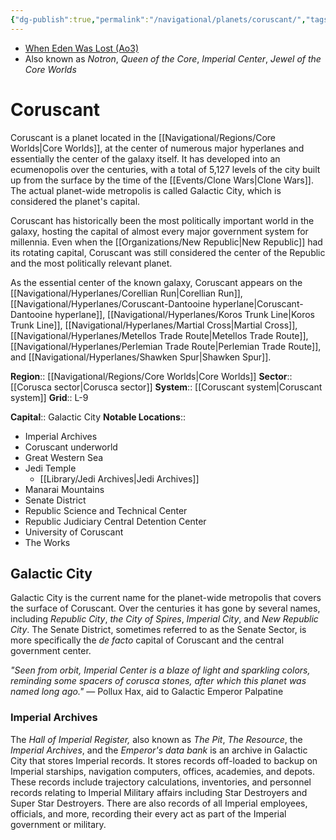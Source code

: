 ```yaml
---
{"dg-publish":true,"permalink":"/navigational/planets/coruscant/","tags":["map","resistance","planet","corellianrun","perlemian","corudant","koros","martial","metellos","spur"],"noteIcon":"saber1"}
---
```


- [When Eden Was Lost (Ao3)](https://archiveofourown.org/works/19334440/chapters/45992584)
- Also known as *Notron*, *Queen of the Core*, *Imperial Center*, *Jewel of the Core Worlds*
# Coruscant
Coruscant is a planet located in the [[Navigational/Regions/Core Worlds\|Core Worlds]], at the center of numerous major hyperlanes and essentially the center of the galaxy itself. It has developed into an ecumenopolis over the centuries, with a total of 5,127 levels of the city built up from the surface by the time of the [[Events/Clone Wars\|Clone Wars]]. The actual planet-wide metropolis is called Galactic City, which is considered the planet's capital. 

Coruscant has historically been the most politically important world in the galaxy, hosting the capital of almost every major government system for millennia. Even when the [[Organizations/New Republic\|New Republic]] had its rotating capital, Coruscant was still considered the center of the Republic and the most politically relevant planet. 

As the essential center of the known galaxy, Coruscant appears on the [[Navigational/Hyperlanes/Corellian Run\|Corellian Run]], [[Navigational/Hyperlanes/Coruscant-Dantooine hyperlane\|Coruscant-Dantooine hyperlane]], [[Navigational/Hyperlanes/Koros Trunk Line\|Koros Trunk Line]], [[Navigational/Hyperlanes/Martial Cross\|Martial Cross]], [[Navigational/Hyperlanes/Metellos Trade Route\|Metellos Trade Route]], [[Navigational/Hyperlanes/Perlemian Trade Route\|Perlemian Trade Route]], and [[Navigational/Hyperlanes/Shawken Spur\|Shawken Spur]].

**Region**::  [[Navigational/Regions/Core Worlds\|Core Worlds]]
**Sector**::  [[Corusca sector\|Corusca sector]]
**System**::  [[Coruscant system\|Coruscant system]]
**Grid**::  L-9

**Capital**::  Galactic City
**Notable Locations**::
- Imperial Archives
- Coruscant underworld
- Great Western Sea
- Jedi Temple
	- [[Library/Jedi Archives\|Jedi Archives]]
- Manarai Mountains
- Senate District
- Republic Science and Technical Center
- Republic Judiciary Central Detention Center
- University of Coruscant
- The Works
## Galactic City
Galactic City is the current name for the planet-wide metropolis that covers the surface of Coruscant. Over the centuries it has gone by several names, including *Republic City*, *the City of Spires*, *Imperial City*, and *New Republic City*. The Senate District, sometimes referred to as the Senate Sector, is more specifically the *de facto* capital of Coruscant and the central government center. 

*"Seen from orbit, Imperial Center is a blaze of light and sparkling colors, reminding some spacers of corusca stones, after which this planet was named long ago."* — Pollux Hax, aid to Galactic Emperor Palpatine
### Imperial Archives
The *Hall of Imperial Register,* also known as *The Pit*, *The Resource*, the *Imperial Archives*, and the *Emperor's data bank* is an archive in Galactic City that stores Imperial records. It stores records off-loaded to backup on Imperial starships, navigation computers, offices, academies, and depots. These records include trajectory calculations, inventories, and personnel records relating to Imperial Military affairs including Star Destroyers and Super Star Destroyers. There are also records of all Imperial employees, officials, and more, recording their every act as part of the Imperial government or military.